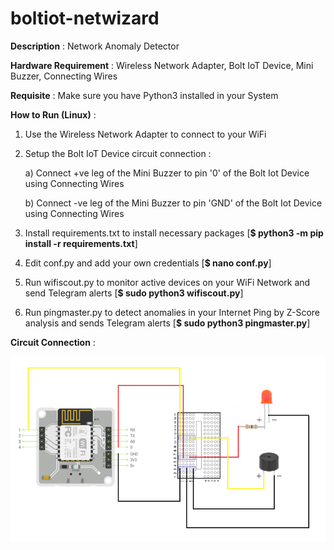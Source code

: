 # boltiot-netwizard

**Description** : Network Anomaly Detector

**Hardware Requirement** : Wireless Network Adapter, Bolt IoT Device, Mini Buzzer, Connecting Wires

**Requisite** : Make sure you have Python3 installed in your System 

**How to Run (Linux)** :

1. Use the Wireless Network Adapter to connect to your WiFi

2. Setup the Bolt IoT Device circuit connection :

      a) Connect +ve leg of the Mini Buzzer to pin '0' of the Bolt Iot Device using Connecting Wires

      b) Connect -ve leg of the Mini Buzzer to pin 'GND' of the Bolt Iot Device using Connecting Wires

3. Install requirements.txt to install necessary packages [**$ python3 -m pip install -r requirements.txt**] 

4. Edit conf.py and add your own credentials [**$ nano conf.py**]

5. Run wifiscout.py to monitor active devices on your WiFi Network and send Telegram alerts [**$ sudo python3 wifiscout.py**]

6. Run pingmaster.py to detect anomalies in your Internet Ping by Z-Score analysis and sends Telegram alerts [**$ sudo python3 pingmaster.py**]


**Circuit Connection** :

![](circuit.png) 
 
